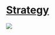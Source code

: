 # [Strategy](https://en.wikipedia.org/wiki/Strategy_pattern)
![](https://upload.wikimedia.org/wikipedia/commons/4/45/W3sDesign_Strategy_Design_Pattern_UML.jpg)